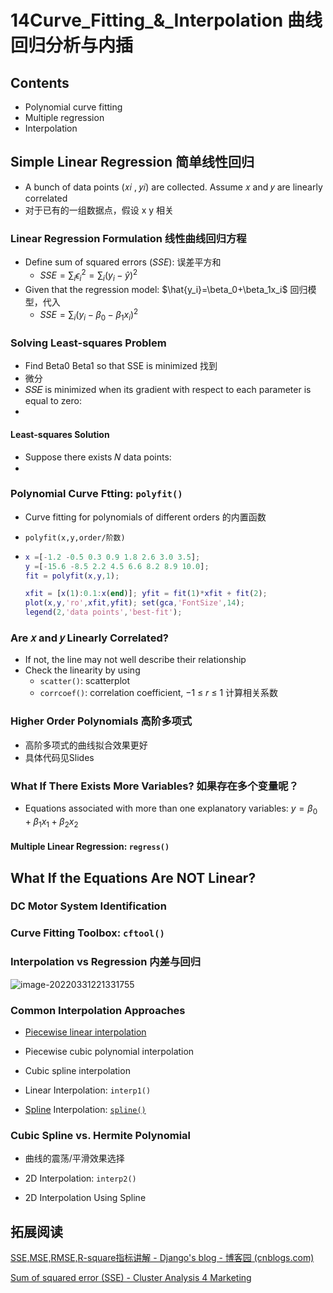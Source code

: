 # 14Curve_Fitting_&_Interpolation  曲线回归分析与内插

## Contents

- Polynomial curve fitting
- Multiple regression
- Interpolation

## Simple Linear Regression  简单线性回归

- A bunch of data points (𝑥𝑖 , 𝑦𝑖) are collected. Assume 𝑥 and 𝑦 are linearly correlated
- 对于已有的一组数据点，假设 x y 相关

### Linear Regression Formulation  线性曲线回归方程

- Define sum of squared errors (*SSE*):  误差平方和
  - $SSE=\sum_i\epsilon_i^2=\sum_i(y_i-\hat{y})^2$
- Given that the regression model: $\hat{y_i}=\beta_0+\beta_1x_i$   回归模型，代入
  - $SSE=\sum_i(y_i-\beta_0-\beta_1x_i)^2$ 

### Solving Least-squares Problem

- Find Beta0 Beta1 so that SSE is minimized  找到
- 微分
- 𝑆𝑆𝐸 is minimized when its gradient with respect to  each parameter is equal to zero:
- 

#### Least-squares Solution

- Suppose there exists 𝑁 data points:
- 

### Polynomial Curve Ftting: `polyfit()`

- Curve fitting for polynomials of different orders 的内置函数

- `polyfit(x,y,order/阶数)`

- ```matlab
  x =[-1.2 -0.5 0.3 0.9 1.8 2.6 3.0 3.5];
  y =[-15.6 -8.5 2.2 4.5 6.6 8.2 8.9 10.0];
  fit = polyfit(x,y,1);
  
  xfit = [x(1):0.1:x(end)]; yfit = fit(1)*xfit + fit(2);
  plot(x,y,'ro',xfit,yfit); set(gca,'FontSize',14);
  legend(2,'data points','best-fit');
  ```

### Are 𝑥 and 𝑦 Linearly Correlated?

- If not, the line may not well  describe their relationship
- Check the linearity by using
  - `scatter()`: scatterplot
  - `corrcoef()`: correlation coefficient, −1 ≤ 𝑟 ≤ 1  计算相关系数

### Higher Order Polynomials  高阶多项式

- 高阶多项式的曲线拟合效果更好
- 具体代码见Slides

### What If There Exists More Variables?  如果存在多个变量呢？

- Equations associated with more than one  explanatory variables: $y=\beta_0+\beta_1x_1+\beta_2x_2$ 

#### Multiple Linear Regression: `regress()`

## What If the Equations Are NOT Linear?

### DC Motor System Identification

### Curve Fitting Toolbox: `cftool()`

### Interpolation vs Regression  内差与回归

![image-20220331221331755](C:\Users\25408\AppData\Roaming\Typora\typora-user-images\image-20220331221331755.png)

### Common Interpolation Approaches

- [Piecewise linear interpolation](https://fncbook.github.io/fnc/localapprox/pwlin.html)  
- Piecewise cubic polynomial interpolation
- Cubic spline interpolation



- Linear Interpolation: `interp1() `
- [Spline](https://blog.csdn.net/jesseyule/article/details/95246893) Interpolation: [`spline()`](https://ww2.mathworks.cn/help/matlab/ref/spline.html)

### Cubic Spline vs. Hermite Polynomial

- 曲线的震荡/平滑效果选择



- 2D Interpolation: `interp2()`
- 2D Interpolation Using Spline



## 拓展阅读

[SSE,MSE,RMSE,R-square指标讲解 - Django's blog - 博客园 (cnblogs.com)](https://www.cnblogs.com/DjangoBlog/p/9575360.html)

[Sum of squared error (SSE) - Cluster Analysis 4 Marketing](https://www.clusteranalysis4marketing.com/interpretation/sum-of-squared-error-sse/)